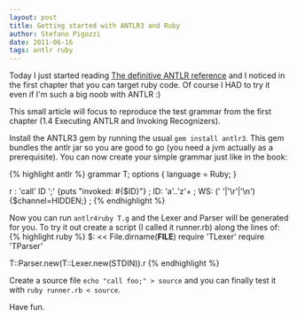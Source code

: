 ```yaml
---
layout: post
title: Getting started with ANTLR3 and Ruby
author: Stefano Pigozzi
date: 2011-06-16
tags: antlr ruby
---
```


Today I just started reading [The definitive ANTLR reference](http://pragprog.com/titles/tpantlr/the-definitive-antlr-reference) and I noticed in the first chapter that you can target ruby code. Of course I HAD to try it even if I'm such a big noob with ANTLR :)

This small article will focus to reproduce the test grammar from the first chapter (1.4	Executing ANTLR and Invoking Recognizers).

Install the ANTLR3 gem by running the usual `gem install antlr3`. This gem bundles the antlr jar so you are good to go (you need a jvm actually as a prerequisite). You can now create your simple grammar just like in the book:

{% highlight antlr %}
grammar T;
options { language = Ruby; }

r : 'call' ID ';' {puts "invoked: #{$ID}"} ;
ID: 'a'..'z'+ ;
WS: (' '|'\r'|'\n') {$channel=HIDDEN;} ;
{% endhighlight %}

Now you can run `antlr4ruby T.g` and the Lexer and Parser will be generated for you. To try it out create a script (I called it runner.rb) along the lines of:
{% highlight ruby %}
$: << File.dirname(__FILE__)
require 'TLexer'
require 'TParser'

T::Parser.new(T::Lexer.new(STDIN)).r
{% endhighlight %}

Create a source file `echo "call foo;" > source` and you can finally test it with `ruby runner.rb < source`.

Have fun.
